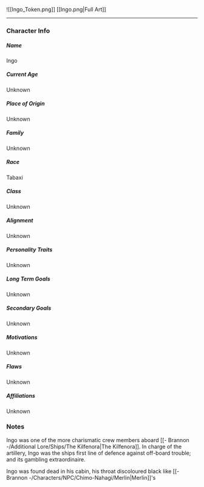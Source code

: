 ![[Ingo_Token.png]]
[[Ingo.png|Full Art]]

---
### Character Info

##### Name 
Ingo

##### Current Age
Unknown

##### Place of Origin
Unknown

##### Family
Unknown

##### Race
Tabaxi

##### Class
Unknown

##### Alignment
Unknown

##### Personality Traits
Unknown

##### Long Term Goals
Unknown

##### Secondary Goals
Unknown

##### Motivations
Unknown

##### Flaws
Unknown

##### Affiliations
Unknown

### Notes
Ingo was one of the more charismatic crew members aboard [[- Brannon -/Additional Lore/Ships/The Kilfenora|The Kilfenora]]. In charge of the artillery, Ingo was the ships first line of defence against off-board trouble; and its gambling extraordinaire. 

Ingo was found dead in his cabin, his throat discoloured black like [[- Brannon -/Characters/NPC/Chimo-Nahagi/Merlin|Merlin]]'s